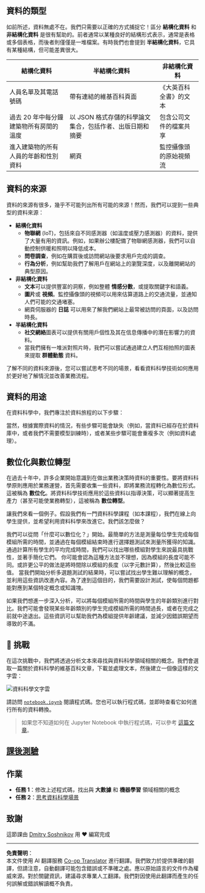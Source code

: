 <!--
CO_OP_TRANSLATOR_METADATA:
{
  "original_hash": "a0516588d172f82f35f7a0d4a001e5d0",
  "translation_date": "2025-09-05T11:56:18+00:00",
  "source_file": "1-Introduction/01-defining-data-science/README.md",
  "language_code": "tw"
}
-->
## 資料的類型

如前所述，資料無處不在。我們只需要以正確的方式捕捉它！區分 **結構化資料** 和 **非結構化資料** 是很有幫助的。前者通常以某種良好的結構形式表示，通常是表格或多個表格，而後者則僅僅是一堆檔案。有時我們也會提到 **半結構化資料**，它具有某種結構，但可能差異很大。

| 結構化資料                                                                   | 半結構化資料                                                                                  | 非結構化資料                            |
| ---------------------------------------------------------------------------- | ---------------------------------------------------------------------------------------------- | --------------------------------------- |
| 人員名單及其電話號碼                                                          | 帶有連結的維基百科頁面                                                                         | 《大英百科全書》的文本                  |
| 過去 20 年中每分鐘建築物所有房間的溫度                                       | 以 JSON 格式存儲的科學論文集合，包括作者、出版日期和摘要                                       | 包含公司文件的檔案共享                  |
| 進入建築物的所有人員的年齡和性別資料                                         | 網頁                                                                                           | 監控攝像頭的原始視頻流                  |

## 資料的來源

資料的來源有很多，幾乎不可能列出所有可能的來源！然而，我們可以提到一些典型的資料來源：

* **結構化資料**
  - **物聯網** (IoT)，包括來自不同感測器（如溫度或壓力感測器）的資料，提供了大量有用的資訊。例如，如果辦公樓配備了物聯網感測器，我們可以自動控制供暖和照明以降低成本。
  - **問卷調查**，例如在購買後或訪問網站後要求用戶完成的調查。
  - **行為分析**，例如幫助我們了解用戶在網站上的瀏覽深度，以及離開網站的典型原因。
* **非結構化資料**
  - **文本**可以提供豐富的洞察，例如整體 **情感分數**，或提取關鍵字和語義。
  - **圖片**或 **視頻**。監控攝像頭的視頻可以用來估算道路上的交通流量，並通知人們可能的交通堵塞。
  - 網頁伺服器的 **日誌** 可以用來了解我們網站上最常被訪問的頁面，以及訪問時長。
* **半結構化資料**
  - **社交網絡**圖表可以提供有關用戶個性及其在信息傳播中的潛在影響力的資料。
  - 當我們擁有一堆派對照片時，我們可以嘗試通過建立人們互相拍照的圖表來提取 **群體動態** 資料。

了解不同的資料來源後，您可以嘗試思考不同的場景，看看資料科學技術如何應用於更好地了解情況並改善業務流程。

## 資料的用途

在資料科學中，我們專注於資料旅程的以下步驟：

當然，根據實際資料的情況，有些步驟可能會缺失（例如，當資料已經存在於資料庫中，或者我們不需要模型訓練時），或者某些步驟可能會重複多次（例如資料處理）。

## 數位化與數位轉型

在過去十年中，許多企業開始意識到在做出業務決策時資料的重要性。要將資料科學原則應用於業務運營，首先需要收集一些資料，即將業務流程轉化為數位形式。這被稱為 **數位化**。將資料科學技術應用於這些資料以指導決策，可以顯著提高生產力（甚至可能使業務轉型），這被稱為 **數位轉型**。

讓我們來看一個例子。假設我們有一門資料科學課程（如本課程），我們在線上向學生提供，並希望利用資料科學來改進它。我們該怎麼做？

我們可以從問「什麼可以數位化？」開始。最簡單的方法是測量每位學生完成每個模組所需的時間，並通過在每個模組結束時進行選擇題測試來測量所獲得的知識。通過計算所有學生的平均完成時間，我們可以找出哪些模組對學生來說最具挑戰性，並著手簡化它們。
你可能會認為這種方法並不理想，因為模組的長度可能不同。或許更公平的做法是將時間除以模組的長度（以字元數計算），然後比較這些值。
當我們開始分析多選題測試的結果時，可以嘗試找出學生難以理解的概念，並利用這些資訊改進內容。為了達到這個目的，我們需要設計測試，使每個問題都能對應到某個特定概念或知識塊。

如果我們想進一步深入分析，可以將每個模組所需的時間與學生的年齡類別進行對比。我們可能會發現某些年齡類別的學生完成模組所需的時間過長，或者在完成之前就中途退出。這些資訊可以幫助我們為模組提供年齡建議，並減少因錯誤期望而導致的不滿。

## 🚀 挑戰

在這次挑戰中，我們將透過分析文本來尋找與資料科學領域相關的概念。我們會選取一篇關於資料科學的維基百科文章，下載並處理文本，然後建立一個像這樣的文字雲：

![資料科學文字雲](../../../../1-Introduction/01-defining-data-science/images/ds_wordcloud.png)

請訪問 [`notebook.ipynb`](../../../../../../../../../1-Introduction/01-defining-data-science/notebook.ipynb ':ignore') 閱讀程式碼。您也可以執行程式碼，並即時查看它如何進行所有的資料轉換。

> 如果您不知道如何在 Jupyter Notebook 中執行程式碼，可以參考 [這篇文章](https://soshnikov.com/education/how-to-execute-notebooks-from-github/)。

## [課後測驗](https://ff-quizzes.netlify.app/en/ds/quiz/1)

## 作業

* **任務 1**：修改上述程式碼，找出與 **大數據** 和 **機器學習** 領域相關的概念
* **任務 2**：[思考資料科學場景](assignment.md)

## 致謝

這節課由 [Dmitry Soshnikov](http://soshnikov.com) 用 ♥️ 編寫完成

---

**免責聲明**：  
本文件使用 AI 翻譯服務 [Co-op Translator](https://github.com/Azure/co-op-translator) 進行翻譯。我們致力於提供準確的翻譯，但請注意，自動翻譯可能包含錯誤或不準確之處。應以原始語言的文件作為權威來源。對於關鍵資訊，建議尋求專業人工翻譯。我們對因使用此翻譯而產生的任何誤解或錯誤解讀概不負責。